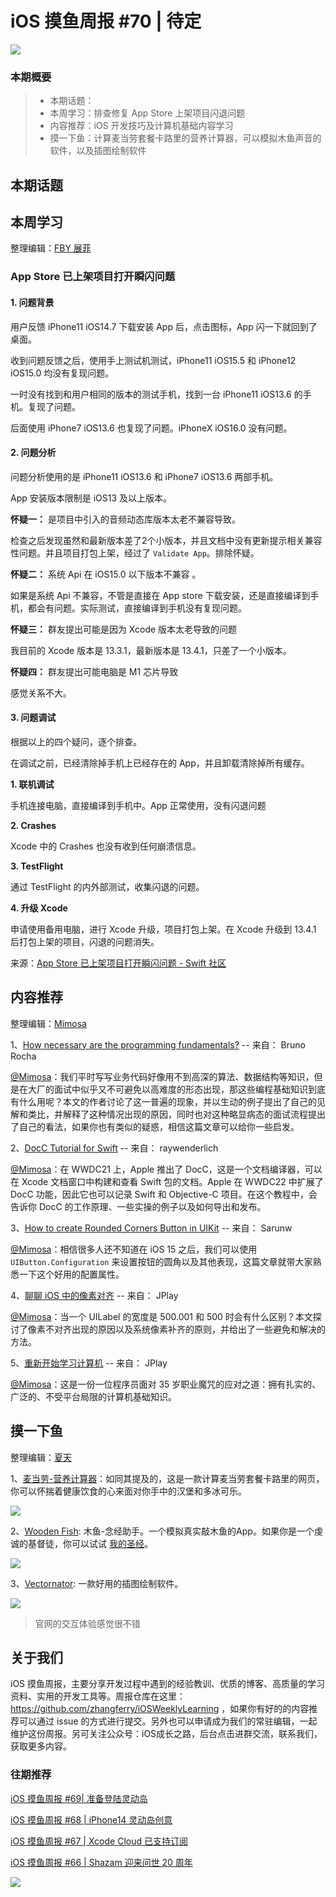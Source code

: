 # iOS 摸鱼周报 #70 | 待定

![](https://cdn.zhangferry.com/Images/moyu_weekly_cover.jpeg)

### 本期概要

> * 本期话题：
> * 本周学习：排查修复 App Store 上架项目闪退问题
> * 内容推荐：iOS 开发技巧及计算机基础内容学习
> * 摸一下鱼：计算麦当劳套餐卡路里的营养计算器，可以模拟木鱼声音的软件，以及插图绘制软件

## 本期话题



## 本周学习

整理编辑：[FBY 展菲](https://github.com/fanbaoying)

### App Store 已上架项目打开瞬闪问题

#### 1. 问题背景

用户反馈 iPhone11 iOS14.7 下载安装 App 后，点击图标，App 闪一下就回到了桌面。

收到问题反馈之后，使用手上测试机测试，iPhone11 iOS15.5 和 iPhone12 iOS15.0 均没有复现问题。

一时没有找到和用户相同的版本的测试手机，找到一台 iPhone11 iOS13.6 的手机。复现了问题。

后面使用 iPhone7 iOS13.6 也复现了问题。iPhoneX iOS16.0 没有问题。

#### 2. 问题分析

问题分析使用的是 iPhone11 iOS13.6 和 iPhone7 iOS13.6 两部手机。

App 安装版本限制是 iOS13 及以上版本。

**怀疑一：** 是项目中引入的音频动态库版本太老不兼容导致。

检查之后发现虽然和最新版本差了2个小版本，并且文档中没有更新提示相关兼容性问题。并且项目打包上架，经过了 `Validate App`。排除怀疑。

**怀疑二：** 系统 Api 在 iOS15.0 以下版本不兼容 。

如果是系统 Api 不兼容，不管是直接在 App store 下载安装，还是直接编译到手机，都会有问题。实际测试，直接编译到手机没有复现问题。

**怀疑三：** 群友提出可能是因为 Xcode 版本太老导致的问题

我目前的 Xcode 版本是 13.3.1，最新版本是 13.4.1，只差了一个小版本。

**怀疑四：** 群友提出可能电脑是 M1 芯片导致

感觉关系不大。

#### 3. 问题调试

根据以上的四个疑问，逐个排查。

在调试之前，已经清除掉手机上已经存在的 App，并且卸载清除掉所有缓存。

**1. 联机调试**

手机连接电脑，直接编译到手机中。App 正常使用，没有闪退问题

**2. Crashes**

Xcode 中的 Crashes 也没有收到任何崩溃信息。

**3. TestFlight**

通过 TestFlight 的内外部测试，收集闪退的问题。

**4. 升级 Xcode**

申请使用备用电脑，进行 Xcode 升级，项目打包上架。在 Xcode 升级到 13.4.1 后打包上架的项目，闪退的问题消失。


来源：[App Store 已上架项目打开瞬闪问题 - Swift 社区](https://mp.weixin.qq.com/s/QOB5alijsV5Gg8pi4lg03g "App Store 已上架项目打开瞬闪问题 - Swift 社区")

## 内容推荐

整理编辑：[Mimosa](https://juejin.cn/user/1433418892590136)

1、[How necessary are the programming fundamentals?](https://swiftrocks.com/how-necessary-are-the-programming-fundamentals "How necessary are the programming fundamentals?") -- 来自： Bruno Rocha

[@Mimosa](https://juejin.cn/user/1433418892590136)：我们平时写写业务代码好像用不到高深的算法、数据结构等知识，但是在大厂的面试中似乎又不可避免以高难度的形态出现，那这些编程基础知识到底有什么用呢？本文的作者讨论了这一普遍的现象，并以生动的例子提出了自己的见解和类比，并解释了这种情况出现的原因，同时也对这种略显病态的面试流程提出了自己的看法，如果你也有类似的疑惑，相信这篇文章可以给你一些启发。

2、[DocC Tutorial for Swift](https://www.raywenderlich.com/34919511-docc-tutorial-for-swift-getting-started "DocC Tutorial for Swift") -- 来自： raywenderlich

[@Mimosa](https://juejin.cn/user/1433418892590136)：在 WWDC21 上，Apple 推出了 DocC，这是一个文档编译器，可以在 Xcode 文档窗口中构建和查看 Swift 包的文档。Apple 在 WWDC22 中扩展了 DocC 功能，因此它也可以记录 Swift 和 Objective-C 项目。在这个教程中，会告诉你 DocC 的工作原理、一些实操的例子以及如何导出和发布。

3、[How to create Rounded Corners Button in UIKit](https://sarunw.com/posts/uikit-rounded-corners-button/ "How to create Rounded Corners Button in UIKit") -- 来自： Sarunw

[@Mimosa](https://juejin.cn/user/1433418892590136)：相信很多人还不知道在 iOS 15 之后，我们可以使用 `UIButton.Configuration` 来设置按钮的圆角以及其他表现，这篇文章就带大家熟悉一下这个好用的配置属性。

4、[聊聊 iOS 中的像素对齐](https://juejin.cn/post/7124658703088910350 "聊聊 iOS 中的像素对齐") -- 来自： JPlay

[@Mimosa](https://juejin.cn/user/1433418892590136)：当一个 UILabel 的宽度是 500.001 和 500 时会有什么区别？本文探讨了像素不对齐出现的原因以及系统像素补齐的原则，并给出了一些避免和解决的方法。

5、[重新开始学习计算机](https://juejin.cn/post/7124660156612214814 "重新开始学习计算机") -- 来自： JPlay

[@Mimosa](https://juejin.cn/user/1433418892590136)：这是一份一位程序员面对 35 岁职业魔咒的应对之道：拥有扎实的、广泛的、不受平台局限的计算机基础知识。


## 摸一下鱼

整理编辑：[夏天](https://juejin.cn/user/3298190611456638)

1、[麦当劳-营养计算器](https://www.mcdonalds.com.cn/nutrition_calculator)：如同其提及的，这是一款计算麦当劳套餐卡路里的网页，你可以怀揣着健康饮食的心来面对你手中的汉堡和多冰可乐。

![](https://cdn.zhangferry.com/Images/nutrition_calculator.png)

2、[Wooden Fish](https://apps.apple.com/app/id1522144157): 木鱼-念经助手。一个模拟真实敲木鱼的App。如果你是一个虔诚的基督徒，你可以试试 [我的圣经](https://apps.apple.com/cn/app/my-holy-rosary-%E6%88%91%E7%9A%84%E5%9C%A3%E7%BB%8F-%E6%9C%89%E5%A3%B0%E8%AF%BB%E7%89%A9/id1188342937?mt=12)。

![](https://cdn.zhangferry.com/Images/wooden_fish.png)

3、[Vectornator](https://www.vectornator.io): 一款好用的插图绘制软件。

![](https://cdn.zhangferry.com/Images/vectornator.png)

> 官网的交互体验感觉很不错

## 关于我们

iOS 摸鱼周报，主要分享开发过程中遇到的经验教训、优质的博客、高质量的学习资料、实用的开发工具等。周报仓库在这里：https://github.com/zhangferry/iOSWeeklyLearning ，如果你有好的的内容推荐可以通过 issue 的方式进行提交。另外也可以申请成为我们的常驻编辑，一起维护这份周报。另可关注公众号：iOS成长之路，后台点击进群交流，联系我们，获取更多内容。

### 往期推荐

[iOS 摸鱼周报 #69| 准备登陆灵动岛](https://mp.weixin.qq.com/s/Miy8xsHYHHSXsl5NtxswQA)

[iOS 摸鱼周报 #68 |  iPhone14 灵动岛创意](https://mp.weixin.qq.com/s/YNukagI-VTOsIkhlYM6dEQ)

[iOS 摸鱼周报 #67 | Xcode Cloud 已支持订阅](https://mp.weixin.qq.com/s/8H7YnrVTubKvVnYJBXcF_A)

[iOS 摸鱼周报 #66 | Shazam 迎来问世 20 周年](https://mp.weixin.qq.com/s/5chb-a9u7VMdLis1FG6B6Q)

![](https://cdn.zhangferry.com/Images/WechatIMG384.jpeg)
